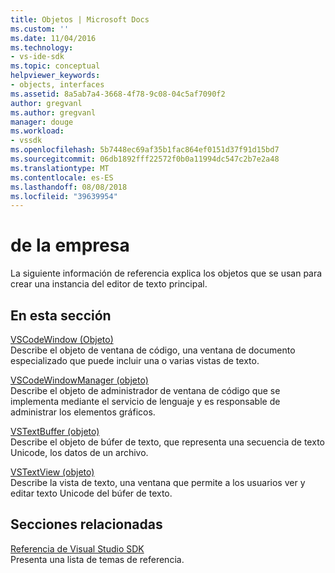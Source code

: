 ```yaml
---
title: Objetos | Microsoft Docs
ms.custom: ''
ms.date: 11/04/2016
ms.technology:
- vs-ide-sdk
ms.topic: conceptual
helpviewer_keywords:
- objects, interfaces
ms.assetid: 8a5ab7a4-3668-4f78-9c08-04c5af7090f2
author: gregvanl
ms.author: gregvanl
manager: douge
ms.workload:
- vssdk
ms.openlocfilehash: 5b7448ec69af35b1fac864ef0151d37f91d15bd7
ms.sourcegitcommit: 06db1892fff22572f0b0a11994dc547c2b7e2a48
ms.translationtype: MT
ms.contentlocale: es-ES
ms.lasthandoff: 08/08/2018
ms.locfileid: "39639954"
---
```

# <a name="objects"></a>de la empresa
La siguiente información de referencia explica los objetos que se usan para crear una instancia del editor de texto principal.  
  
## <a name="in-this-section"></a>En esta sección  
 [VSCodeWindow (Objeto)](../extensibility/vscodewindow-object.md)  
 Describe el objeto de ventana de código, una ventana de documento especializado que puede incluir una o varias vistas de texto.  
  
 [VSCodeWindowManager (objeto)](../extensibility/vscodewindowmanager-object.md)  
 Describe el objeto de administrador de ventana de código que se implementa mediante el servicio de lenguaje y es responsable de administrar los elementos gráficos.  
  
 [VSTextBuffer (objeto)](../extensibility/vstextbuffer-object.md)  
 Describe el objeto de búfer de texto, que representa una secuencia de texto Unicode, los datos de un archivo.  
  
 [VSTextView (objeto)](../extensibility/vstextview-object.md)  
 Describe la vista de texto, una ventana que permite a los usuarios ver y editar texto Unicode del búfer de texto.  
  
## <a name="related-sections"></a>Secciones relacionadas  
 [Referencia de Visual Studio SDK](../extensibility/visual-studio-sdk-reference.md)  
 Presenta una lista de temas de referencia.